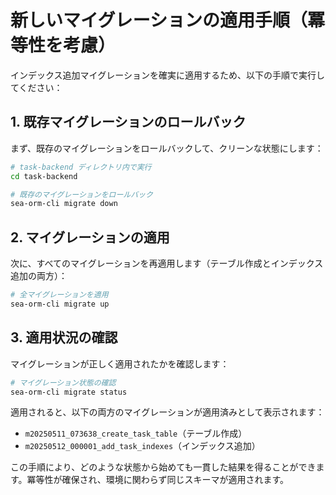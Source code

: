 # 新しいマイグレーションの適用手順（冪等性を考慮）

インデックス追加マイグレーションを確実に適用するため、以下の手順で実行してください：

## 1. 既存マイグレーションのロールバック

まず、既存のマイグレーションをロールバックして、クリーンな状態にします：

```bash
# task-backend ディレクトリ内で実行
cd task-backend

# 既存のマイグレーションをロールバック
sea-orm-cli migrate down
```

## 2. マイグレーションの適用

次に、すべてのマイグレーションを再適用します（テーブル作成とインデックス追加の両方）：

```bash
# 全マイグレーションを適用
sea-orm-cli migrate up
```

## 3. 適用状況の確認

マイグレーションが正しく適用されたかを確認します：

```bash
# マイグレーション状態の確認
sea-orm-cli migrate status
```

適用されると、以下の両方のマイグレーションが適用済みとして表示されます：

- `m20250511_073638_create_task_table`（テーブル作成）
- `m20250512_000001_add_task_indexes`（インデックス追加）

この手順により、どのような状態から始めても一貫した結果を得ることができます。冪等性が確保され、環境に関わらず同じスキーマが適用されます。
